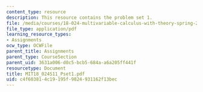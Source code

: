 ```yaml
---
content_type: resource
description: This resource contains the problem set 1.
file: /media/courses/18-024-multivariable-calculus-with-theory-spring-2011/c4f603814c19195f9824931162f13bec_MIT18_024S11_Pset1.pdf
file_type: application/pdf
learning_resource_types:
- Assignments
ocw_type: OCWFile
parent_title: Assignments
parent_type: CourseSection
parent_uid: 3631a006-d0c5-bcb5-684a-a6a205ff441f
resourcetype: Document
title: MIT18_024S11_Pset1.pdf
uid: c4f60381-4c19-195f-9824-931162f13bec
---
```

